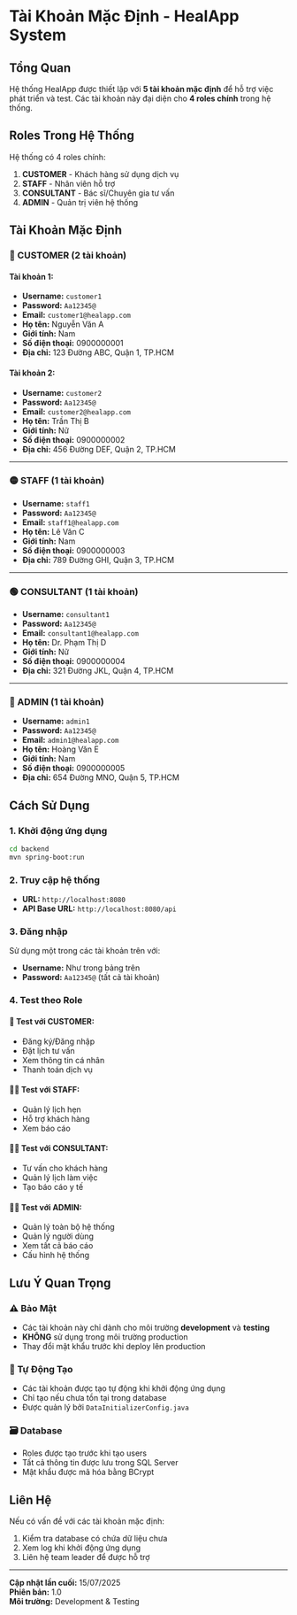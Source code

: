 # Tài Khoản Mặc Định - HealApp System

## Tổng Quan

Hệ thống HealApp được thiết lập với **5 tài khoản mặc định** để hỗ trợ việc phát triển và test. Các tài khoản này đại diện cho **4 roles chính** trong hệ thống.

## Roles Trong Hệ Thống

Hệ thống có 4 roles chính:

1. **CUSTOMER** - Khách hàng sử dụng dịch vụ
2. **STAFF** - Nhân viên hỗ trợ
3. **CONSULTANT** - Bác sĩ/Chuyên gia tư vấn
4. **ADMIN** - Quản trị viên hệ thống

## Tài Khoản Mặc Định

### 🔵 CUSTOMER (2 tài khoản)

#### Tài khoản 1:

- **Username:** `customer1`
- **Password:** `Aa12345@`
- **Email:** `customer1@healapp.com`
- **Họ tên:** Nguyễn Văn A
- **Giới tính:** Nam
- **Số điện thoại:** 0900000001
- **Địa chỉ:** 123 Đường ABC, Quận 1, TP.HCM

#### Tài khoản 2:

- **Username:** `customer2`
- **Password:** `Aa12345@`
- **Email:** `customer2@healapp.com`
- **Họ tên:** Trần Thị B
- **Giới tính:** Nữ
- **Số điện thoại:** 0900000002
- **Địa chỉ:** 456 Đường DEF, Quận 2, TP.HCM

---

### 🟡 STAFF (1 tài khoản)

- **Username:** `staff1`
- **Password:** `Aa12345@`
- **Email:** `staff1@healapp.com`
- **Họ tên:** Lê Văn C
- **Giới tính:** Nam
- **Số điện thoại:** 0900000003
- **Địa chỉ:** 789 Đường GHI, Quận 3, TP.HCM

---

### 🟢 CONSULTANT (1 tài khoản)

- **Username:** `consultant1`
- **Password:** `Aa12345@`
- **Email:** `consultant1@healapp.com`
- **Họ tên:** Dr. Phạm Thị D
- **Giới tính:** Nữ
- **Số điện thoại:** 0900000004
- **Địa chỉ:** 321 Đường JKL, Quận 4, TP.HCM

---

### 🔴 ADMIN (1 tài khoản)

- **Username:** `admin1`
- **Password:** `Aa12345@`
- **Email:** `admin1@healapp.com`
- **Họ tên:** Hoàng Văn E
- **Giới tính:** Nam
- **Số điện thoại:** 0900000005
- **Địa chỉ:** 654 Đường MNO, Quận 5, TP.HCM

## Cách Sử Dụng

### 1. Khởi động ứng dụng

```bash
cd backend
mvn spring-boot:run
```

### 2. Truy cập hệ thống

- **URL:** `http://localhost:8080`
- **API Base URL:** `http://localhost:8080/api`

### 3. Đăng nhập

Sử dụng một trong các tài khoản trên với:

- **Username:** Như trong bảng trên
- **Password:** `Aa12345@` (tất cả tài khoản)

### 4. Test theo Role

#### 👤 Test với CUSTOMER:

- Đăng ký/Đăng nhập
- Đặt lịch tư vấn
- Xem thông tin cá nhân
- Thanh toán dịch vụ

#### 👨‍💼 Test với STAFF:

- Quản lý lịch hẹn
- Hỗ trợ khách hàng
- Xem báo cáo

#### 👩‍⚕️ Test với CONSULTANT:

- Tư vấn cho khách hàng
- Quản lý lịch làm việc
- Tạo báo cáo y tế

#### 👨‍💻 Test với ADMIN:

- Quản lý toàn bộ hệ thống
- Quản lý người dùng
- Xem tất cả báo cáo
- Cấu hình hệ thống

## Lưu Ý Quan Trọng

### ⚠️ Bảo Mật

- Các tài khoản này chỉ dành cho môi trường **development** và **testing**
- **KHÔNG** sử dụng trong môi trường production
- Thay đổi mật khẩu trước khi deploy lên production

### 🔄 Tự Động Tạo

- Các tài khoản được tạo tự động khi khởi động ứng dụng
- Chỉ tạo nếu chưa tồn tại trong database
- Được quản lý bởi `DataInitializerConfig.java`

### 🗃️ Database

- Roles được tạo trước khi tạo users
- Tất cả thông tin được lưu trong SQL Server
- Mật khẩu được mã hóa bằng BCrypt

## Liên Hệ

Nếu có vấn đề với các tài khoản mặc định:

1. Kiểm tra database có chứa dữ liệu chưa
2. Xem log khi khởi động ứng dụng
3. Liên hệ team leader để được hỗ trợ

---

**Cập nhật lần cuối:** 15/07/2025  
**Phiên bản:** 1.0  
**Môi trường:** Development & Testing
